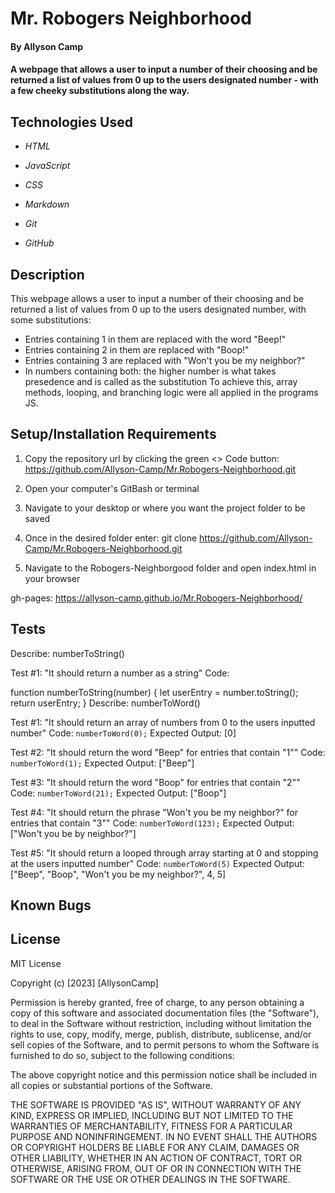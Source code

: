 # Mr. Robogers Neighborhood

#### By Allyson Camp

#### A webpage that allows a user to input a number of their choosing and be returned a list of values from 0 up to the users designated number - with a few cheeky substitutions along the way. 

## Technologies Used

-   _HTML_

-   _JavaScript_

-   _CSS_

-   _Markdown_

-   _Git_

-   _GitHub_

## Description
This webpage allows a user to input a number of their choosing and be returned a list of values from 0 up to the users designated number, with some substitutions:
  - Entries containing 1 in them are replaced with the word "Beep!"
  - Entries containing 2 in them are replaced with "Boop!"
  - Entries containing 3 are replaced with "Won't you be my neighbor?"
  - In numbers containing both: the higher number is what takes presedence and is called as the substitution
To achieve this, array methods, looping, and branching logic were all applied in the programs JS.

## Setup/Installation Requirements

1. Copy the repository url by clicking the green <> Code button: https://github.com/Allyson-Camp/Mr.Robogers-Neighborhood.git

2. Open your computer's GitBash or terminal

3. Navigate to your desktop or where you want the project folder to be saved

4. Once in the desired folder enter: git clone https://github.com/Allyson-Camp/Mr.Robogers-Neighborhood.git

5. Navigate to the Robogers-Neighborgood folder and open index.html in your browser

gh-pages: https://allyson-camp.github.io/Mr.Robogers-Neighborhood/

## Tests
Describe: numberToString()

Test #1: "It should return a number as a string"
Code: 

function numberToString(number) {
  let userEntry = number.toString();
  return userEntry;
}
Describe: numberToWord()

  Test #1: "It should return an array of numbers from 0 to the users inputted number"
  Code: ```numberToWord(0);```
  Expected Output: [0]

  Test #2: "It should return the word "Beep" for entries that contain "1""
  Code: ```numberToWord(1);```
  Expected Output: ["Beep"]

  Test #3: "It should return the word "Boop" for entries that contain "2""
  Code: ```numberToWord(21);```
  Expected Output: ["Boop"]

  Test #4: "It should return the phrase "Won't you be my neighbor?" for entries that contain "3""
  Code: ```numberToWord(123);```
  Expected Output: ["Won't you be by neighbor?"]

  Test #5: "It should return a looped through array starting at 0 and stopping at the users inputted number"
  Code: ```numberToWord(5)```
  Expected Output: ["Beep", "Boop", "Won't you be my neighbor?", 4, 5]
  
## Known Bugs

## License

MIT License

Copyright (c) [2023] [AllysonCamp]

Permission is hereby granted, free of charge, to any person obtaining a copy
of this software and associated documentation files (the "Software"), to deal
in the Software without restriction, including without limitation the rights
to use, copy, modify, merge, publish, distribute, sublicense, and/or sell
copies of the Software, and to permit persons to whom the Software is
furnished to do so, subject to the following conditions:

The above copyright notice and this permission notice shall be included in all
copies or substantial portions of the Software.

THE SOFTWARE IS PROVIDED "AS IS", WITHOUT WARRANTY OF ANY KIND, EXPRESS OR
IMPLIED, INCLUDING BUT NOT LIMITED TO THE WARRANTIES OF MERCHANTABILITY,
FITNESS FOR A PARTICULAR PURPOSE AND NONINFRINGEMENT. IN NO EVENT SHALL THE
AUTHORS OR COPYRIGHT HOLDERS BE LIABLE FOR ANY CLAIM, DAMAGES OR OTHER
LIABILITY, WHETHER IN AN ACTION OF CONTRACT, TORT OR OTHERWISE, ARISING FROM,
OUT OF OR IN CONNECTION WITH THE SOFTWARE OR THE USE OR OTHER DEALINGS IN THE
SOFTWARE.